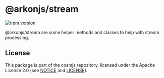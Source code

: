 # @arkonjs/stream

[![npm version](https://img.shields.io/npm/v/@arkonjs/stream.svg)](https://www.npmjs.com/package/@arkonjs/stream)

@arkonjs/stream are some helper methods and classes to help with stream
processing.

## License

This package is part of the cosmjs repository, licensed under the Apache License
2.0 (see [NOTICE](https://github.com/NLGRF/arkonjs/blob/main/NOTICE) and
[LICENSE](https://github.com/NLGRF/arkonjs/blob/main/LICENSE)).
